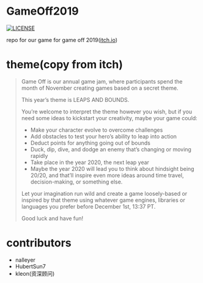 # GameOff2019
[![LICENSE](https://img.shields.io/badge/license-Anti%20996-blue.svg)](https://github.com/996icu/996.ICU/blob/master/LICENSE)

repo for our game for game off 2019([itch.io](https://itch.io/jam/game-off-2019))

# theme(copy from itch)

> Game Off is our annual game jam, where participants spend the month of November creating games based on a secret theme. 
>
>This year’s  theme is LEAPS AND BOUNDS.
>
>You’re welcome to interpret the theme however you wish, but if you need some ideas to kickstart your creativity, maybe your game could:
>
>* Make your character evolve to overcome challenges
>* Add obstacles to test your hero’s ability to leap into action
>* Deduct points for anything going out of bounds
>* Duck, dip, dive, and dodge an enemy that’s changing or moving rapidly
>* Take place in the year 2020, the next leap year
>* Maybe the year 2020 will lead you to think about hindsight being 20/20, and that’ll inspire even more ideas around time travel, decision-making, or something else. 
>
>Let your imagination run wild and create a game loosely-based or inspired by that theme using whatever game engines, libraries or languages you prefer before December 1st, 13:37 PT.
>
>Good luck and have fun!

# contributors
* nalleyer
* HubertSun7
* kleon(资深顾问)
